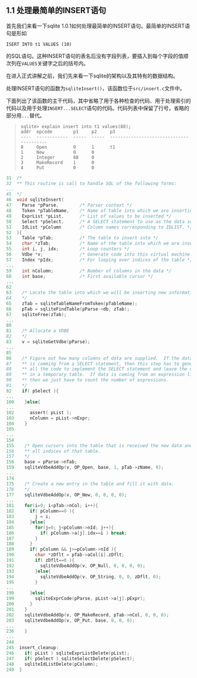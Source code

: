 ## 1.1 处理最简单的INSERT语句

首先我们来看一下sqlite 1.0.1如何处理最简单的INSERT语句。最简单的INSERT语句是形如

`ISERT INTO t1 VALUES (10)`

的SQL语句。这种INSERT语句的表名后没有字段列表，要插入到每个字段的值顺次列在`VALUES`关键字之后的括号内。



在进入正式讲解之前，我们先来看一下sqlite的架构以及其特有的数据结构。



处理INSERT语句的函数为`sqliteInsert()`，该函数位于`src/insert.c`文件中。



下面列出了该函数的主干代码，其中省略了用于各种检查的代码、用于处理索引的代码以及用于处理`INSERT...SELECT`语句的代码。代码列表中保留了行号，省略的部分用`...`替代。



> ```
> sqlite> explain insert into t1 values(88);
> addr  opcode        p1     p2     p3                                      
> ----  ------------  -----  -----  ----------------------------------------
> 0     Open          0      1      t1                                      
> 1     New           0      0                                              
> 2     Integer       88     0                                              
> 3     MakeRecord    1      0                                              
> 4     Put           0      0     
> ```



```c
31  /*
32  ** This routine is call to handle SQL of the following forms:
...
45  */
46  void sqliteInsert(
47    Parse *pParse,        /* Parser context */
48    Token *pTableName,    /* Name of table into which we are inserting */
49    ExprList *pList,      /* List of values to be inserted */
50    Select *pSelect,      /* A SELECT statement to use as the data source */
51    IdList *pColumn       /* Column names corresponding to IDLIST. */
52  ){
53    Table *pTab;          /* The table to insert into */
54    char *zTab;           /* Name of the table into which we are inserting */
55    int i, j, idx;        /* Loop counters */
56    Vdbe *v;              /* Generate code into this virtual machine */
57    Index *pIdx;          /* For looping over indices of the table */
...
59    int nColumn;          /* Number of columns in the data */
60    int base;             /* First available cursor */
...
62  
63    /* Locate the table into which we will be inserting new information.
64    */
65    zTab = sqliteTableNameFromToken(pTableName);
66    pTab = sqliteFindTable(pParse->db, zTab);
67    sqliteFree(zTab);
...
80  
81    /* Allocate a VDBE
82    */
83    v = sqliteGetVdbe(pParse);
...
85  
86    /* Figure out how many columns of data are supplied.  If the data
87    ** is comming from a SELECT statement, then this step has to generate
88    ** all the code to implement the SELECT statement and leave the data
89    ** in a temporary table.  If data is coming from an expression list,
90    ** then we just have to count the number of expressions.
91    */
92    if( pSelect ){
...
100    }else{
...
102      assert( pList );
103      nColumn = pList->nExpr;
104    }
105  
...
154  
155    /* Open cursors into the table that is received the new data and
156    ** all indices of that table.
157    */
158    base = pParse->nTab;
159    sqliteVdbeAddOp(v, OP_Open, base, 1, pTab->zName, 0);
...
174  
175    /* Create a new entry in the table and fill it with data.
176    */
177    sqliteVdbeAddOp(v, OP_New, 0, 0, 0, 0);
...
181    for(i=0; i<pTab->nCol; i++){
182      if( pColumn==0 ){
183        j = i;
184      }else{
185        for(j=0; j<pColumn->nId; j++){
186          if( pColumn->a[j].idx==i ) break;
187        }
188      }
189      if( pColumn && j>=pColumn->nId ){
190        char *zDflt = pTab->aCol[i].zDflt;
191        if( zDflt==0 ){
192          sqliteVdbeAddOp(v, OP_Null, 0, 0, 0, 0);
193        }else{
194          sqliteVdbeAddOp(v, OP_String, 0, 0, zDflt, 0);
195        }
...
198      }else{
199        sqliteExprCode(pParse, pList->a[j].pExpr);
200      }
201    }
202    sqliteVdbeAddOp(v, OP_MakeRecord, pTab->nCol, 0, 0, 0);
203    sqliteVdbeAddOp(v, OP_Put, base, 0, 0, 0);
...
236    }
...
244  
245  insert_cleanup:
246    if( pList ) sqliteExprListDelete(pList);
247    if( pSelect ) sqliteSelectDelete(pSelect);
248    sqliteIdListDelete(pColumn);
249  }
```


```

```